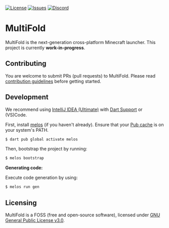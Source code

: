 [![License](https://img.shields.io/github/license/MultifoldLauncher/multifold?style=flat-square)](COPYING)
[![Issues](https://img.shields.io/github/issues/MultifoldLauncher/multifold?style=flat-square)](https://github.com/MultifoldLauncher/multifold/issues)
[![Discord](https://img.shields.io/badge/join-discord-blue?style=flat-square)](https://discord.gg/EzutGmRYnw)

# MultiFold

MultiFold is the next-generation cross-platform Minecraft launcher. This project is currently **work-in-progress**.

## Contributing

You are welcome to submit PRs (pull requests) to MultiFold. Please read [contribution guidelines](CONTRIBUTING.md)
before getting started.

## Development

We recommend using [IntelliJ IDEA (Ultimate)](https://www.jetbrains.com/idea/)
with [Dart Support](https://www.jetbrains.com/help/idea/dart.html) or (VS)Code.

First, install [melos](https://github.com/invertase/melos/) (if you haven't already). Ensure that
your [Pub cache](https://dart.dev/tools/pub/glossary#system-cache) is on your system's PATH.

```bash
$ dart pub global activate melos
```

Then, bootstrap the project by running:

```bash
$ melos bootstrap
```

**Generating code:**

Execute code generation by using:

```bash
$ melos run gen
```

## Licensing

MultiFold is a FOSS (free and open-source software), licensed under [GNU General Public License v3.0](COPYING).
